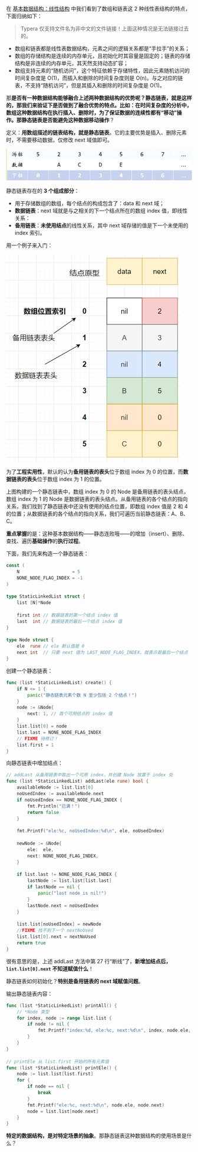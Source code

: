 在 [基本数据结构：线性结构](./1.md) 中我们看到了数组和链表这 2 种线性表结构的特点，下面归纳如下：

> Typera 仅支持文件名为非中文的文件链接！上面这种情况是无法链接过去的。

* 数组和链表都是线性表数据结构，元素之间的逻辑关系都是“手拉手”的关系；
* 数组的存储结构是连续的内存单元，且初始化时其容量是固定的；链表的存储结构是非连续的内存单元，其天然支持动态扩容；
* 数组支持元素的“随机访问”，这个特征依赖于存储特性，因此元素随机访问的时间复杂度是 O(1)，而插入和删除的时间复杂度则是 O(n)。与之对应的链表，不支持“随机访问”，但是其插入和删除的时间复杂度是 O(1)。

那**是否有一种数据结构能够融合上述两种数据结构的优势呢？**静态链表，就是这样的，那我们来验证下是否做到了融合优势的特点。比如：在时间复杂度的分析中，数组这种数据结构在执行插入、删除时，为了保证数据的连续性都有“移动”操作。那静态链表是否能**避免这种数据移动操作**？

定义：**用数组描述的链表结构，就是静态链表**。它的主要优势是插入、删除元素时，不需要移动数据，仅修改 next 域值即可。

![](./img/Snipaste_2021-09-03_11-02-33.png)



静态链表存在的 **3 个组成部分**：

* 用于存储数组的数组，每个结点的构成包含了：data 和 next 域；
* **数据链表**：next 域就是与之相关的下一个结点所在的数组 index 值，即线性关系：
* **备用链表**：**未使用结点**的线性关系，其中 next 域存储的值是下一个未使用的 index 索引。

用一个例子来入门：

![](./img/Snipaste_2021-09-03_11-20-03.png)

为了**工程实用性**，默认的认为**备用链表的表头**位于数组 index 为 0 的位置，而**数据链表的表头**位于数组 index 为 1 的位置。

上图构建的一个静态链表中，数组 index 为 0 的 Node 是备用链表的表头结点，数组 index 为 1 的 Node 是数据链表的表头结点。从备用链表的各个结点的指向关系，我们找到了静态链表中还没有使用的结点位置，即数组 index 值是 2 和 4 的位置；从数据链表的各个结点的指向关系，我们可遍历当前静态链表：A、B、C。

**重点掌握**的是：这种基本数据结构——静态连败哦——的增加（insert）、删除、查找、遍历**基础操作**的**执行过程**。

下面，我们先来构造一个静态链表：

~~~go
const (
	N                    = 5
	NONE_NODE_FLAG_INDEX = -1
)

type StaticLinkedList struct {
	list [N]*Node

	first int // 数据链表的第一个结点 index 值
	last  int // 数据链表的最后一个结点 index 值
}

type Node struct {
	ele  rune // ele 默认值是 0
	next int  // 只要 next 值为 LAST_NODE_FLAG_INDEX，就表示是最后一个结点
}
~~~

创建一个静态链表：

~~~go
func (list *StaticLinkedList) create() {
	if N <= 1 {
		panic("静态链表元素个数 N 至少包括 2 个结点！")
	}
	node := &Node{
		next: 1, // 首个可用结点的 index 值
	}
	list.list[0] = node
	list.last = NONE_NODE_FLAG_INDEX
	// FIXME 待修订！
	list.first = 1
}
~~~

向静态链表中增加结点：

~~~go
// addLast 从备用链表中取出一个可用 index，并创建 Node 放置于 index 处
func (list *StaticLinkedList) addLast(ele rune) bool {
	availableNode := list.list[0]
	noUsedIndex := availableNode.next
	if noUsedIndex == NONE_NODE_FLAG_INDEX {
		fmt.Println("已满！")
		return false
	}

	fmt.Printf("ele:%c, noUsedIndex:%d\n", ele, noUsedIndex)

	newNode := &Node{
		ele:  ele,
		next: NONE_NODE_FLAG_INDEX,
	}

	if list.last != NONE_NODE_FLAG_INDEX {
		lastNode := list.list[list.last]
		if lastNode == nil {
			panic("last node is nil!")
		}
		lastNode.next = noUsedIndex
	}

	list.list[noUsedIndex] = newNode
	//FIXME 找不到下一个 nextNoUsed
	list.list[0].next = nextNoUsed
	return true
}
~~~

很有意思的是，上述 addLast 方法中第 27 行“断线”了，**新增加结点后，`list.list[0].next` 不知道赋值什么**！

静态链表如何初始化？**特别是备用链表的 next 域赋值问题**。

输出静态链表内容：

~~~go
func (list *StaticLinkedList) printAll() {
	// *Node 类型
	for index, node := range list.list {
		if node != nil {
			fmt.Printf("index:%d, ele:%c, next:%d\n", index, node.ele, node.next)
		}
	}
}

// printEle 从 list.first 开始的所有元素值
func (list *StaticLinkedList) printEle() {
	node := list.list[list.first]
	for {
		if node == nil {
			break
		}
		fmt.Printf("ele:%c, next:%d\n", node.ele, node.next)
		node = list.list[node.next]
	}
}
~~~





**特定的数据结构，是对特定场景的抽象**。那静态链表这种数据结构的使用场景是什么？

